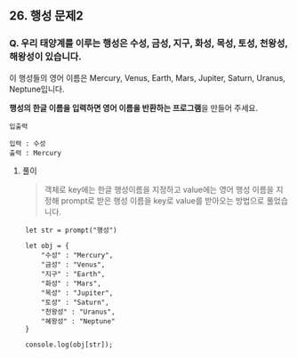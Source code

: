 ## 26. 행성 문제2

### Q. 우리 태양계를 이루는 행성은 수성, 금성, 지구, 화성, 목성, 토성, 천왕성, 해왕성이 있습니다.

이 행성들의 영어 이름은 Mercury, Venus, Earth, Mars, Jupiter, Saturn, Uranus, Neptune입니다.

**행성의 한글 이름을 입력하면 영어 이름을 반환하는 프로그램**을 만들어 주세요.

```
입출력

입력 : 수성
출력 : Mercury
```

1. 풀이

   > 객체로 key에는 한글 행성이름을 지정하고 value에는 영어 행성 이름을 지정해 prompt로 받은 행성 이름을 key로 value를 받아오는 방법으로 풀었습니다.

```
    let str = prompt("행성")

    let obj = {
        "수성" : "Mercury",
        "금성" : "Venus",
        "지구" : "Earth",
        "화성" : "Mars",
        "목성" : "Jupiter",
        "토성" : "Saturn",
        "천왕성" : "Uranus",
        "혜왕성" : "Neptune"
    }

    console.log(obj[str]);
```
